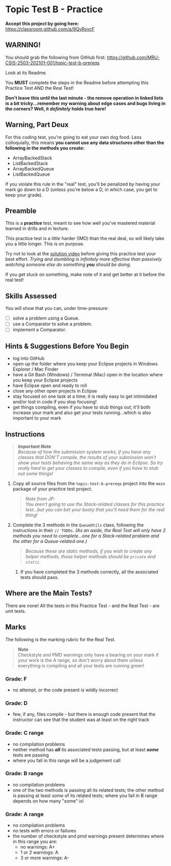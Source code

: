 # Topic Test B - Practice

**Accept this project by going here:** https://classroom.github.com/a/9QvRsvcF

## WARNING!

You should grab the following from GitHub first: https://github.com/MRU-CSIS-2503-202101-001/topic-test-b-prereqs

Look at its Readme.

You **MUST** complete the steps in the Readme before attempting this Practice Test AND the Real Test! 

**Don't leave this until the last minute - the remove operation in linked lists is a bit tricky...remember my warning about edge cases and bugs living in the corners? Well, it _definitely_ holds true here!**


## Warning, Part Deux

For this coding test, you're going to eat your own dog food. Less colloquially, this means **you cannot use any data structures other than the following in the methods you create:**

- ArrayBackedStack
- ListBackedStack
- ArrayBackedQueue
- ListBackedQueue

If you violate this rule in the "real" test, you'll be penalized by having your mark go down to a D (unless you're below a D, in which case, you get to keep your grade).

## Preamble

This is a **practice** test, meant to see how well you've mastered material learned in drills and in lecture.

This practice test is a _little_ harder (IMO) than the real deal, so will likely take you a little longer. This is on purpose.

Try not to look at the [solution video](xx) before giving this practice test your best effort. *Trying and stumbling is infinitely more effective than passively watching someone else do something **you** should be doing.*

If you get stuck on something, make note of it and get better at it before the real test!


## Skills Assessed

You will show that you can, under time-pressure:

- [ ] solve a problem using a Queue.
- [ ] use a Comparator to solve a problem.
- [ ] implement a Comparator.

## Hints & Suggestions Before You Begin

- log into GitHub
- open up the folder where you keep your Eclipse projects in Windows Explorer / Mac Finder
- have a Git Bash (Windows) / Terminal (Mac) open in the location where you keep your Eclipse projects
- have Eclipse open and ready to roll
- close any other open projects in Eclipse
- stay focused on one task at a time; it is really easy to get intimidated and/or lost in code if you stop focusing!
- get things compiling, even if you have to stub things out; it'll both increase your mark and also get your tests running...which is also important to your mark


## Instructions

> _**Important Note**  
>  Because of how the submission system works, if you have any classes that DON'T compile, the results of your submission won't show your tests behaving the same way as they do in Eclipse. So try really hard to get your classes to compile, even if you have to stub out some things!_

1. Copy all source files from the `topic-test-b-prereqs` project into the `main` package of your practice test project.

    > _Note from JP:_  
    > _You aren't going to use the Stack-related classes for this practice test...but you can bet your booty that you'll need them for the real thing!_

2. Complete the 3 methods in the `QueueUtils` class, following the instructions in their `// TODOs`. _(As an aside, the Real Test will only have 2 methods you need to complete...one for a Stack-related problem and the other for a Queue-related one.)_

    > _Because these are static methods, if you wish to create any helper methods, those helper methods should be `private` and `static`._
  
    1. If you have completed the 3 methods correctly, all the associated tests should pass.


## Where are the Main Tests?

There are none! All the tests in this Practice Test - and the Real Test -  are unit tests.

## Marks

The following is the marking rubric for the Real Test.

> **Note**  
> Checkstyle and PMD warnings only have a bearing on your mark if your work is the A range, so don't worry about them unless everything is compiling and all your tests are running green! 

### Grade: F

- no attempt, or the code present is wildly incorrect

### Grade: D

- few, if any, files compile - but there is enough code present that the instructor can see that the student was at least on the right track 

### Grade: C range

- no compilation problems
- neither method has ***all*** its associated tests passing, but at least **_some_** tests are passing
- where you fall in this range will be a judgement call

### Grade: B range

- no compilation problems
- one of the two methods is passing all its related tests; the other method is passing at least _some_ of its related tests; where you fall in B range depends on how many "some" is!

### Grade: A range

- no compilation problems
- no tests with errors or failures
- the number of checkstyle and pmd warnings present determines where in this range you are:
  - no warnings: A+
  - 1 or 2 warnings: A
  - 3 or more warnings: A-







